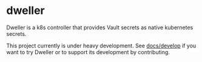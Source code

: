 # dweller

Dweller is a k8s controller that provides Vault secrets as native kubernetes secrets.

This project currently is under heavy development. See [docs/develop](docs/develop)
if you want to try Dweller or to support its development by contributing.
